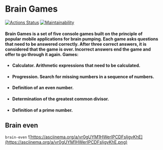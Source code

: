 # Brain Games

[![Actions Status](https://github.com/vl-gush/python-project-49/workflows/hexlet-check/badge.svg)](https://github.com/vl-gush/python-project-49/actions)
[![Maintainability](https://api.codeclimate.com/v1/badges/92d05e7b8f55c08b248d/maintainability)](https://codeclimate.com/github/vl-gush/python-project-49/maintainability)

#### Brain Games is a set of five console games built on the principle of popular mobile applications for brain pumping. Each game asks questions that need to be answered correctly. After three correct answers, it is considered that the game is over. Incorrect answers end the game and offer to go through it again. Games:
* #### Calculator. Arithmetic expressions that need to be calculated.
* #### Progression. Search for missing numbers in a sequence of numbers.
* #### Definition of an even number.
* #### Determination of the greatest common divisor.
* #### Definition of a prime number.

## Brain even
```brain-even```
![https://asciinema.org/a/vr0gUYM1HWerIPCDFsljgvKhE](https://asciinema.org/a/vr0gUYM1HWerIPCDFsljgvKhE.png)